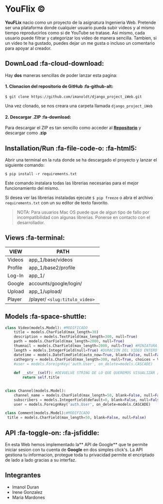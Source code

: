 # YouFlix &copy; 


**YouFLix** nacio como un proyecto de la asignatura Ingenieria Web. Pretende ser una plataforma donde cualquier usuario pueda subir videos y al mismo tiempo reproducirlos como si de YouTube se tratase. Asi mismo, cada usuario puede filtrar y categorizar los video de manera sencilla. Tambien, si un video te ha gustado, puedes dejar un me gusta o incluso un comentario para apoyar al creador.

## DownLoad	:fa-cloud-download:
Hay **dos** maneras sencillas de poder lanzar esta pagina:

#### 1. Clonacion del repositorio de GitHub		:fa-github-alt: 
`$ git clone https://github.com/imanoldt/django_project_iWeb.git`

Una vez clonado, se nos creara una carpeta llamada `django_project_iWeb`
#### 2. Descargar .ZIP		:fa-download:
Para descargar el ZIP es tan sencillo como acceder al [**Repositorio**](https://github.com/imanoldt/django_project_iWeb.git "Repositorio") y descargar como .**zip**

## Installation/Run	:fa-file-code-o:	:fa-html5:

Abrir una terminal en la ruta donde se ha descargado el proyecto y lanzar el siguiente comando: 

`$ pip install -r requirements.txt`

Este comando instalara todas las librerias necesarias para el mejor funcionamiento del mismo. 

Si desea ver las librerias instaladas ejecute `$ pip freeze` o abra el archivo `requirements.txt` con un su editor de texto favorito.

> NOTA: Para usuarios Mac OS puede que de algun tipo de fallo por incompatibilidad con algunas librerias. Ponerse en contacto con el desarrollador.


## Views	:fa-terminal:

| VIEW  |  PATH |
| ------------ | ------------ |
|  Videos | app_1/base/videos  |
| Profile |  app_1/base2/profile  |
|  Log-In| app_1/   |
|  Google|  accounts/google/login/   |
|  Upload|  app_1/upload/   |
|  Player|  /player/ `<slug:titulo_video> ` |


## Models :fa-space-shuttle:

```python
class Video(models.Model): #MODIFICADO
    title = models.CharField(max_length=30)
    description = models.TextField(max_length=300, null=True)
    path = models.CharField(max_length=2000, null=True)
    thumnail = models.CharField(max_length=2000, null=True) #MINIATURA DE IMAGEN PARA MEJOR OPTIMIZACION DE LA PAGINA
    length = models.IntegerField(null=True) #DURACION DEL VIDEO ENTERO
    datetime = models.DateTimeField(auto_now=True, blank=False, null=False)
    cathegory = models.CharField(max_length=300, null=True, choices = VIDEO_CATHEGORY)
    #user = models.ForeignKey('auth.User', on_delete=models.CASCADE)
    
    def __str__(self): #DEVUELVE STRING DE LO QUE QUEREMOS VISUALIZAR / TOSTRING() _ JAVA
        return self.title
        
```
```python
class Channel(models.Model):
    channel_name = models.CharField(max_length=50, blank=False, null=False)
    subscribers = models.IntegerField(default=0, blank=False, null=False)
    user = models.ForeignKey('auth.User', on_delete=models.CASCADE)
```

```python
class Comment(models.Model):#MODIFICADO
 title = models.CharField(max_length=50, blank=False, null=False)

```

## API	:fa-toggle-on: :fa-jsfiddle:
En esta Web hemos implementado la** API de Google** que te permite iniciar sesion con tu cuenta de **Google** en dos simples click's. La API gestiona tu informacion, protegue toda tu privacidad permite el encriptado de lado a lado gracias a su interfaz.




## Integrantes
- Imanol Duran
- Irene Gonzalez
- Maria Mardones
